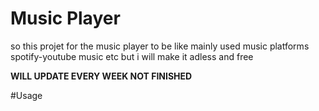 # Music Player

so this projet for the music player to be like mainly used music platforms spotify-youtube music etc but i will make it adless and free 

**WILL UPDATE EVERY WEEK NOT FINISHED**

#Usage
